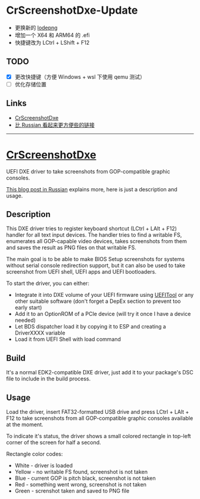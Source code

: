# CrScreenshotDxe-Update
* 更换新的 [lodepng](https://github.com/lvandeve/lodepng)
* 增加一个 X64 和 ARM64 的 .efi
* 快捷键改为 LCtrl + LShift + F12

## TODO
- [x] 更改快捷键（方便 Windows + wsl 下使用 qemu 测试）
- [ ] 优化存储位置

## Links
* [CrScreenshotDxe](https://github.com/LongSoft/CrScreenshotDxe)
* [比 Russian 看起来更方便些的链接](https://sudonull.com/post/91988-We-are-writing-a-DXE-driver-for-taking-screenshots-from-BIOS-Setup-and-other-UEFI-applications)

------

# [CrScreenshotDxe](https://github.com/LongSoft/CrScreenshotDxe)
UEFI DXE driver to take screenshots from GOP-compatible graphic consoles.

[This blog post in Russian](http://habrahabr.ru/post/274463/) explains more, here is just a description and usage.

## Description
This DXE driver tries to register keyboard shortcut (LCtrl + LAlt + F12) handler for all text input devices. The handler tries to find a writable FS, enumerates all GOP-capable video devices, takes screenshots from them and saves the result as PNG files on that writable FS.

The main goal is to be able to make BIOS Setup screenshots for systems without serial console redirection support, but it can also be used to take screenshot from UEFI shell, UEFI apps and UEFI bootloaders. 

To start the driver, you can either:
- Integrate it into DXE volume of your UEFI firmware using [UEFITool](https://github.com/LongSoft/UEFITool) or any other suitable software (don't forget a DepEx section to prevent too early start)
- Add it to an OptionROM of a PCIe device (will try it once I have a device needed)
- Let BDS dispatcher load it by copying it to ESP and creating a DriverXXXX variable
- Load it from UEFI Shell with load command

## Build
It's a normal EDK2-compatible DXE driver, just add it to your package's DSC file to include in the build process.

## Usage
Load the driver, insert FAT32-formatted USB drive and press LCtrl + LAlt + F12 to take screenshots from all GOP-compatible graphic consoles available at the moment. 

To indicate it's status, the driver shows a small colored rectangle in top-left corner of the screen for half a second.

Rectangle color codes:
- White  - driver is loaded
- Yellow - no writable FS found, screenshot is not taken
- Blue   - current GOP is pitch black, screenshot is not taken
- Red    - something went wrong, screenshot is not taken
- Green  - screnshot taken and saved to PNG file
